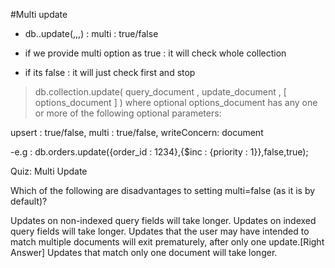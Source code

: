  #Multi update 
  - db.<collection>.update(<where>,<obj>,<upset>,<multi>) : multi : true/false
  
  - if we provide multi option as true : it will check whole collection
  - if its false : it will just check first and stop
  > db.collection.update( query_document , update_document , [ options_document ] ) 
  where optional options_document has any one or more of the following optional parameters:

  upsert : true/false,
  multi : true/false, 
  writeConcern: document

   -e.g :
     db.orders.update({order_id : 1234},{$inc : {priority : 1}},false,true);

Quiz: Multi Update

Which of the following are disadvantages to setting multi=false (as it is by default)?

Updates on non-indexed query fields will take longer.
Updates on indexed query fields will take longer.
Updates that the user may have intended to match multiple documents will exit prematurely, after only one update.[Right Answer]
Updates that match only one document will take longer.


